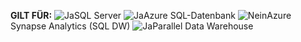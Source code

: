 <Token>**GILT FÜR:** ![Ja](media/yes-icon.png)SQL Server ![Ja](media/yes-icon.png)Azure SQL-Datenbank ![Nein](media/no-icon.png)Azure Synapse Analytics (SQL DW) ![Ja](media/yes-icon.png)Parallel Data Warehouse </Token>
